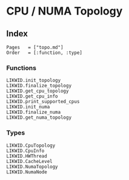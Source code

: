 # CPU / NUMA Topology

## Index

```@index
Pages   = ["topo.md"]
Order   = [:function, :type]
```

### Functions


```@docs
LIKWID.init_topology
LIKWID.finalize_topology
LIKWID.get_cpu_topology
LIKWID.get_cpu_info
LIKWID.print_supported_cpus
LIKWID.init_numa
LIKWID.finalize_numa
LIKWID.get_numa_topology
```

### Types

```@docs
LIKWID.CpuTopology
LIKWID.CpuInfo
LIKWID.HWThread
LIKWID.CacheLevel
LIKWID.NumaTopology
LIKWID.NumaNode
```